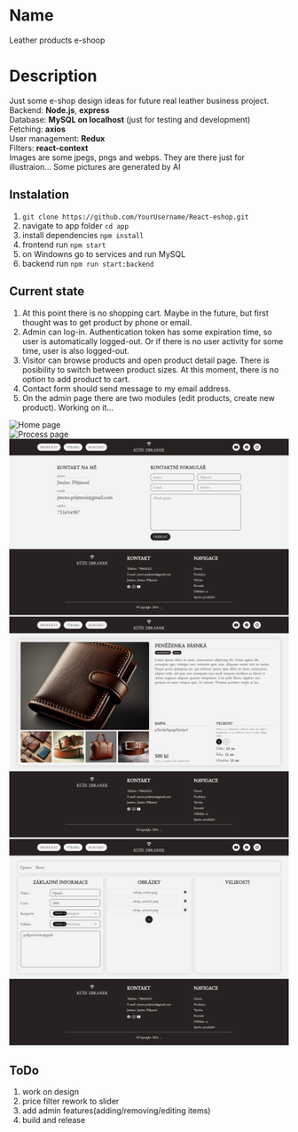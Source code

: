 # Name
Leather products e-shoop

# Description
Just some e-shop design ideas for future real leather business project.  
Backend: **Node.js**, **express**  
Database: **MySQL on localhost** (just for testing and development)  
Fetching: **axios**  
User management: **Redux**  
Filters: **react-context**  
Images are some jpegs, pngs and webps. They are there just for illustraion... Some pictures are generated by AI

## Instalation
1. ```git clone https://github.com/YourUsername/React-eshop.git```
2. navigate to app folder ```cd app```
3. install dependencies ```npm install```
4. frontend run ```npm start```
5. on Windowns go to services and run MySQL
6. backend run ```npm run start:backend```

## Current state  
1. At this point there is no shopping cart. Maybe in the future, but first thought was to get product by phone or email.
2. Admin can log-in. Authentication token has some expiration time, so user is automatically logged-out. Or if there is no user activity for some time, user is also logged-out.  
3. Visitor can browse products and open product detail page. There is posibility to switch between product sizes. At this moment, there is no option to add product to cart.  
4. Contact form should send message to my email address.
5. On the admin page there are two modules (edit products, create new product). Working on it...

![Home page](app/public/eshop1.png)  
![Process page](app/public/eshop2.png)  
![Contact page](app/public/eshop3.png)
![Product detail](app/public/eshop4.png)
![Admin page](app/public/eshop5.png)


## ToDo
1. work on design
2. price filter rework to slider
3. add admin features(adding/removing/editing items)
4. build and release
